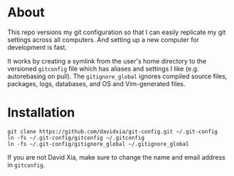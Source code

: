 # About

This repo versions my git configuration so that I can easily replicate my git settings
across all computers. And setting up a new computer for development is fast.

It works by creating a symlink from the user's home directory to the versioned `gitconfig`
file which has aliases and settings I like (e.g. autorebasing on pull). The `gitignore_global`
ignores compiled source files, packages, logs, databases, and OS and Vim-generated files.

# Installation

    git clone https://github.com/davidxia/git-config.git ~/.git-config
    ln -fs ~/.git-config/gitconfig ~/.gitconfig
    ln -fs ~/.git-config/gitignore_global ~/.gitignore_global

If you are not David Xia, make sure to change the name and email address in `gitconfig`.
